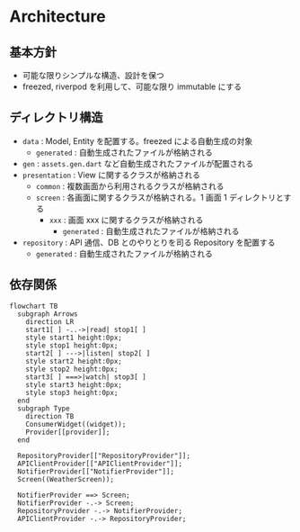 # Architecture

## 基本方針
- 可能な限りシンプルな構造、設計を保つ
- freezed, riverpod を利用して、可能な限り immutable にする

## ディレクトリ構造

- `data` : Model, Entity を配置する。freezed による自動生成の対象
  - `generated` : 自動生成されたファイルが格納される
- `gen` : `assets.gen.dart` など自動生成されたファイルが配置される
- `presentation` : View に関するクラスが格納される
    - `common` : 複数画面から利用されるクラスが格納される
    - `screen` : 各画面に関するクラスが格納される。1 画面 1 ディレクトリとする
      - `xxx` : 画面 xxx に関するクラスが格納される
        - `generated` : 自動生成されたファイルが格納される
- `repository` : API 通信、DB とのやりとりを司る Repository を配置する
  - `generated` : 自動生成されたファイルが格納される

## 依存関係

```mermaid
flowchart TB
  subgraph Arrows
    direction LR
    start1[ ] -..->|read| stop1[ ]
    style start1 height:0px;
    style stop1 height:0px;
    start2[ ] --->|listen| stop2[ ]
    style start2 height:0px;
    style stop2 height:0px;
    start3[ ] ===>|watch| stop3[ ]
    style start3 height:0px;
    style stop3 height:0px;
  end
  subgraph Type
    direction TB
    ConsumerWidget((widget));
    Provider[[provider]];
  end

  RepositoryProvider[["RepositoryProvider"]];
  APIClientProvider[["APIClientProvider"]];
  NotifierProvider[["NotifierProvider"]];
  Screen((WeatherScreen));

  NotifierProvider ==> Screen;
  NotifierProvider -.-> Screen;
  RepositoryProvider -.-> NotifierProvider;
  APIClientProvider -.-> RepositoryProvider;
```
